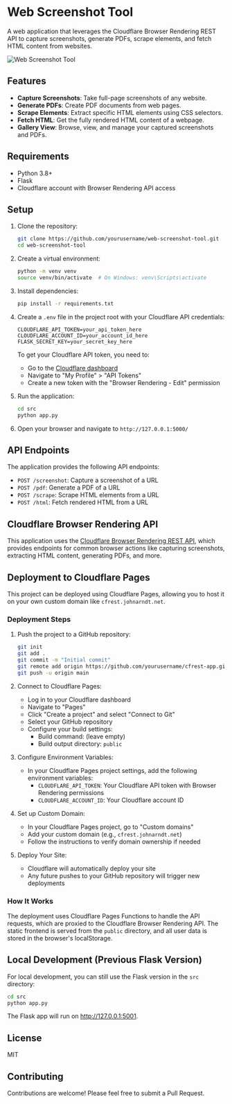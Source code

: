 # Web Screenshot Tool

A web application that leverages the Cloudflare Browser Rendering REST API to capture screenshots, generate PDFs, scrape elements, and fetch HTML content from websites.

![Web Screenshot Tool](https://i.imgur.com/placeholder.png)

## Features

- **Capture Screenshots**: Take full-page screenshots of any website.
- **Generate PDFs**: Create PDF documents from web pages.
- **Scrape Elements**: Extract specific HTML elements using CSS selectors.
- **Fetch HTML**: Get the fully rendered HTML content of a webpage.
- **Gallery View**: Browse, view, and manage your captured screenshots and PDFs.

## Requirements

- Python 3.8+
- Flask
- Cloudflare account with Browser Rendering API access

## Setup

1. Clone the repository:
   ```bash
   git clone https://github.com/yourusername/web-screenshot-tool.git
   cd web-screenshot-tool
   ```

2. Create a virtual environment:
   ```bash
   python -m venv venv
   source venv/bin/activate  # On Windows: venv\Scripts\activate
   ```

3. Install dependencies:
   ```bash
   pip install -r requirements.txt
   ```

4. Create a `.env` file in the project root with your Cloudflare API credentials:
   ```
   CLOUDFLARE_API_TOKEN=your_api_token_here
   CLOUDFLARE_ACCOUNT_ID=your_account_id_here
   FLASK_SECRET_KEY=your_secret_key_here
   ```

   To get your Cloudflare API token, you need to:
   - Go to the [Cloudflare dashboard](https://dash.cloudflare.com)
   - Navigate to "My Profile" > "API Tokens"
   - Create a new token with the "Browser Rendering - Edit" permission

5. Run the application:
   ```bash
   cd src
   python app.py
   ```

6. Open your browser and navigate to `http://127.0.0.1:5000/`

## API Endpoints

The application provides the following API endpoints:

- `POST /screenshot`: Capture a screenshot of a URL
- `POST /pdf`: Generate a PDF of a URL
- `POST /scrape`: Scrape HTML elements from a URL
- `POST /html`: Fetch rendered HTML from a URL

## Cloudflare Browser Rendering API

This application uses the [Cloudflare Browser Rendering REST API](https://developers.cloudflare.com/browser-rendering/rest-api/), which provides endpoints for common browser actions like capturing screenshots, extracting HTML content, generating PDFs, and more.

## Deployment to Cloudflare Pages

This project can be deployed using Cloudflare Pages, allowing you to host it on your own custom domain like `cfrest.johnarndt.net`.

### Deployment Steps

1. Push the project to a GitHub repository:
   ```bash
   git init
   git add .
   git commit -m "Initial commit"
   git remote add origin https://github.com/yourusername/cfrest-app.git
   git push -u origin main
   ```

2. Connect to Cloudflare Pages:
   - Log in to your Cloudflare dashboard
   - Navigate to "Pages"
   - Click "Create a project" and select "Connect to Git"
   - Select your GitHub repository
   - Configure your build settings:
     - Build command: (leave empty)
     - Build output directory: `public`

3. Configure Environment Variables:
   - In your Cloudflare Pages project settings, add the following environment variables:
     - `CLOUDFLARE_API_TOKEN`: Your Cloudflare API token with Browser Rendering permissions
     - `CLOUDFLARE_ACCOUNT_ID`: Your Cloudflare account ID

4. Set up Custom Domain:
   - In your Cloudflare Pages project, go to "Custom domains"
   - Add your custom domain (e.g., `cfrest.johnarndt.net`)
   - Follow the instructions to verify domain ownership if needed

5. Deploy Your Site:
   - Cloudflare will automatically deploy your site
   - Any future pushes to your GitHub repository will trigger new deployments

### How It Works

The deployment uses Cloudflare Pages Functions to handle the API requests, which are proxied to the Cloudflare Browser Rendering API. The static frontend is served from the `public` directory, and all user data is stored in the browser's localStorage.

## Local Development (Previous Flask Version)

For local development, you can still use the Flask version in the `src` directory:

```bash
cd src
python app.py
```

The Flask app will run on http://127.0.0.1:5001.

## License

MIT

## Contributing

Contributions are welcome! Please feel free to submit a Pull Request.
